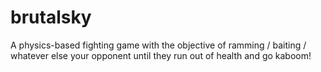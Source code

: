 # brutalsky
A physics-based fighting game with the objective of ramming / baiting / whatever else your opponent until they run out of health and go kaboom!
